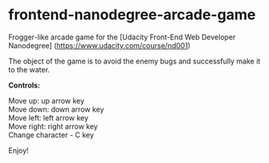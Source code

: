 frontend-nanodegree-arcade-game
===============================

Frogger-like arcade game for the [Udacity Front-End Web Developer Nanodegree]
(https://www.udacity.com/course/nd001)

The object of the game is to avoid the enemy bugs and successfully
make it to the water.

**Controls:**

  Move up: up arrow key<br>
  Move down: down arrow key<br>
  Move left: left arrow key<br>
  Move right: right arrow key<br>
  Change character - C key<br>

Enjoy!
